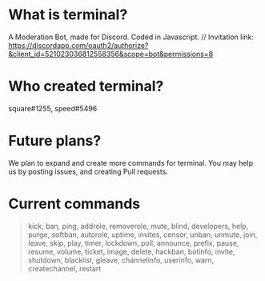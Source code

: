 # What is terminal?
A Moderation Bot, made for Discord. Coded in Javascript. //
Invitation link: 
https://discordapp.com/oauth2/authorize?&client_id=521023036812558356&scope=bot&permissions=8

# Who created terminal?
square#1255, speed#5496

# Future plans?
We plan to expand and create more commands for terminal. You may help us by posting issues, and creating Pull requests.

# Current commands
>kick, 
>ban, 
>ping,
>addrole, 
>removerole, 
>mute, 
>blind, 
>developers,
>help,
>purge,
>softban,
>autorole,
>uptime,
>invites,
>censor,
>unban,
>unmute,
>join,
>leave,
>skip,
>play,
>timer,
>lockdown,
>poll,
>announce,
>prefix,
>pause,
>resume,
>volume,
>ticket,
>image,
>delete,
>hackban,
>botinfo,
>invite,
>shutdown,
>blacklist,
>gleave,
>channelinfo,
>userinfo,
>warn,
>createchannel,
>restart
